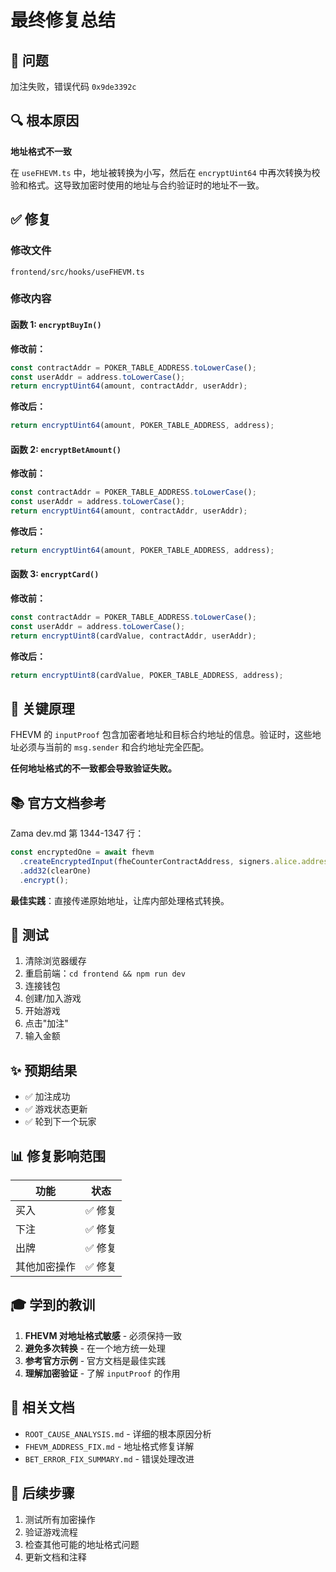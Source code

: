 # 最终修复总结

## 🎯 问题

加注失败，错误代码 `0x9de3392c`

## 🔍 根本原因

**地址格式不一致**

在 `useFHEVM.ts` 中，地址被转换为小写，然后在 `encryptUint64` 中再次转换为校验和格式。这导致加密时使用的地址与合约验证时的地址不一致。

## ✅ 修复

### 修改文件

`frontend/src/hooks/useFHEVM.ts`

### 修改内容

#### 函数 1: `encryptBuyIn()`

**修改前：**
```typescript
const contractAddr = POKER_TABLE_ADDRESS.toLowerCase();
const userAddr = address.toLowerCase();
return encryptUint64(amount, contractAddr, userAddr);
```

**修改后：**
```typescript
return encryptUint64(amount, POKER_TABLE_ADDRESS, address);
```

#### 函数 2: `encryptBetAmount()`

**修改前：**
```typescript
const contractAddr = POKER_TABLE_ADDRESS.toLowerCase();
const userAddr = address.toLowerCase();
return encryptUint64(amount, contractAddr, userAddr);
```

**修改后：**
```typescript
return encryptUint64(amount, POKER_TABLE_ADDRESS, address);
```

#### 函数 3: `encryptCard()`

**修改前：**
```typescript
const contractAddr = POKER_TABLE_ADDRESS.toLowerCase();
const userAddr = address.toLowerCase();
return encryptUint8(cardValue, contractAddr, userAddr);
```

**修改后：**
```typescript
return encryptUint8(cardValue, POKER_TABLE_ADDRESS, address);
```

## 🔑 关键原理

FHEVM 的 `inputProof` 包含加密者地址和目标合约地址的信息。验证时，这些地址必须与当前的 `msg.sender` 和合约地址完全匹配。

**任何地址格式的不一致都会导致验证失败。**

## 📚 官方文档参考

Zama dev.md 第 1344-1347 行：

```typescript
const encryptedOne = await fhevm
  .createEncryptedInput(fheCounterContractAddress, signers.alice.address)
  .add32(clearOne)
  .encrypt();
```

**最佳实践**：直接传递原始地址，让库内部处理格式转换。

## 🧪 测试

1. 清除浏览器缓存
2. 重启前端：`cd frontend && npm run dev`
3. 连接钱包
4. 创建/加入游戏
5. 开始游戏
6. 点击"加注"
7. 输入金额

## ✨ 预期结果

- ✅ 加注成功
- ✅ 游戏状态更新
- ✅ 轮到下一个玩家

## 📊 修复影响范围

| 功能 | 状态 |
|------|------|
| 买入 | ✅ 修复 |
| 下注 | ✅ 修复 |
| 出牌 | ✅ 修复 |
| 其他加密操作 | ✅ 修复 |

## 🎓 学到的教训

1. **FHEVM 对地址格式敏感** - 必须保持一致
2. **避免多次转换** - 在一个地方统一处理
3. **参考官方示例** - 官方文档是最佳实践
4. **理解加密验证** - 了解 `inputProof` 的作用

## 📝 相关文档

- `ROOT_CAUSE_ANALYSIS.md` - 详细的根本原因分析
- `FHEVM_ADDRESS_FIX.md` - 地址格式修复详解
- `BET_ERROR_FIX_SUMMARY.md` - 错误处理改进

## 🚀 后续步骤

1. 测试所有加密操作
2. 验证游戏流程
3. 检查其他可能的地址格式问题
4. 更新文档和注释

